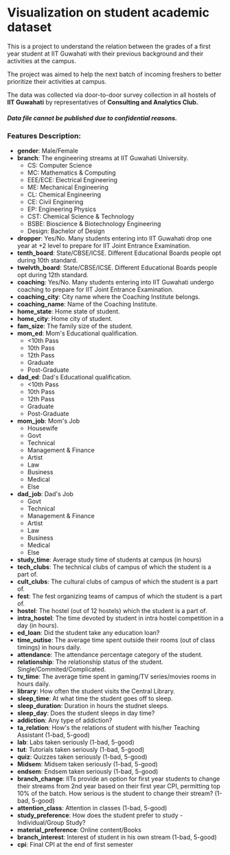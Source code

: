 # Visualization on student academic dataset
This is a project to understand the relation between the grades of a first year student at IIT Guwahati with their previous background and their activities at the campus.

The project was aimed to help the next batch of incoming freshers to better prioritize their activities at campus.

The data was collected via door-to-door survey collection in all hostels of **IIT Guwahati** by representatives of **Consulting and Analytics Club.**

##### Data file cannot be published due to confidential reasons.

### Features Description:
* **gender**: Male/Female
* **branch**: The engineering streams at IIT Guwahati University.
  * CS: Computer Science
  * MC: Mathematics & Computing
  * EEE/ECE: Electrical Engineering
  * ME: Mechanical Engineering
  * CL: Chemical Engineering
  * CE: Civil Enginering
  * EP: Engineering Physics
  * CST: Chemical Science & Technology
  * BSBE: Bioscience & Biotechnology Engineering
  * Design: Bachelor of Design
* **dropper**: Yes/No. Many students entering into IIT Guwahati drop one year at +2 level to prepare for IIT Joint Entrance Examination.
* **tenth_board**: State/CBSE/ICSE. Different Educational Boards people opt during 10th standard.
* **twelvth_board**: State/CBSE/ICSE. Different Educational Boards people opt during 12th standard.
* **coaching**: Yes/No. Many students entering into IIT Guwahati undergo coaching to prepare for IIT Joint Entrance Examination.
* **coaching_city**: City name where the Coaching Institute belongs.
* **coaching_name**: Name of the Coaching Institute.
* **home_state**: Home state of student.
* **home_city**: Home city of student.
* **fam_size**: The family size of the student.
* **mom_ed**: Mom's Educational qualification.
  * <10th Pass
  * 10th Pass
  * 12th Pass
  * Graduate
  * Post-Graduate
* **dad_ed**: Dad's Educational qualification.
  * <10th Pass
  * 10th Pass
  * 12th Pass
  * Graduate
  * Post-Graduate
* **mom_job**: Mom's Job
  * Housewife
  * Govt
  * Technical
  * Management & Finance
  * Artist
  * Law
  * Business
  * Medical
  * Else
* **dad_job**: Dad's Job
  * Govt
  * Technical
  * Management & Finance
  * Artist
  * Law
  * Business
  * Medical
  * Else
* **study_time**: Average study time of students at campus (in hours)
* **tech_clubs**: The technical clubs of campus of which the student is a part of.
* **cult_clubs**: The cultural clubs of campus of which the student is a part of.
* **fest**: The fest organizing teams of campus of which the student is a part of.
* **hostel**: The hostel (out of 12 hostels) which the student is a part of.
* **intra_hostel**: The time devoted by student in intra hostel competition in a day (in hours).
* **ed_loan**: Did the student take any education loan?
* **time_outise**: The average time spent outside their rooms (out of class timings) in hours daily.
* **attendance**: The attendance percentage category of the student.
* **relationship**: The relationship status of the student. Single/Commited/Complicated.
* **tv_time**: The average time spent in gaming/TV series/movies rooms in hours daily.
* **library**: How often the student visits the Central Library.
* **sleep_time**: At what time the student goes off to sleep.
* **sleep_duration**: Duration in hours the studnet sleeps.
* **sleep_day**: Does the student sleeps in day time?
* **addiction**: Any type of addiction?
* **ta_relation**: How's the relations of student with his/her Teaching Assistant (1-bad, 5-good)
* **lab**: Labs taken seriously (1-bad, 5-good)
* **tut**: Tutorials taken seriously (1-bad, 5-good)
* **quiz**: Quizzes taken seriously (1-bad, 5-good)
* **Midsem**: Midsem taken seriously (1-bad, 5-good)
* **endsem**: Endsem taken seriously (1-bad, 5-good)
* **branch_change**: IITs provide an option for first year students to change their streams from 2nd year based on their first year CPI, permitting top 10% of the batch. How serious is the student to change their stream? (1-bad, 5-good)
* **attention_class**: Attention in classes (1-bad, 5-good)
* **study_preference**: How does the student prefer to study - Individual/Group Study?
* **material_preference**: Online content/Books
* **branch_interest**: Interest of student in his own stream (1-bad, 5-good)
* **cpi**: Final CPI at the end of first semester


